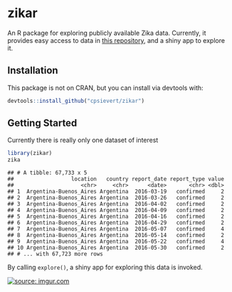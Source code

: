 # zikar

An R package for exploring publicly available Zika data. 
Currently, it provides easy access to data in [this repository](https://github.com/cdcepi/zika), and a shiny app to explore it.

## Installation

This package is not on CRAN, but you can install via devtools with:


```r
devtools::install_github("cpsievert/zikar")
```

## Getting Started

Currently there is really only one dataset of interest


```r
library(zikar)
zika
```

```
## # A tibble: 67,733 x 5
##                  location   country report_date report_type value
##                     <chr>     <chr>      <date>       <chr> <dbl>
## 1  Argentina-Buenos_Aires Argentina  2016-03-19   confirmed     2
## 2  Argentina-Buenos_Aires Argentina  2016-03-26   confirmed     2
## 3  Argentina-Buenos_Aires Argentina  2016-04-02   confirmed     2
## 4  Argentina-Buenos_Aires Argentina  2016-04-09   confirmed     2
## 5  Argentina-Buenos_Aires Argentina  2016-04-16   confirmed     2
## 6  Argentina-Buenos_Aires Argentina  2016-04-29   confirmed     2
## 7  Argentina-Buenos_Aires Argentina  2016-05-07   confirmed     4
## 8  Argentina-Buenos_Aires Argentina  2016-05-14   confirmed     2
## 9  Argentina-Buenos_Aires Argentina  2016-05-22   confirmed     4
## 10 Argentina-Buenos_Aires Argentina  2016-05-30   confirmed     2
## # ... with 67,723 more rows
```

By calling `explore()`, a shiny app for exploring this data is invoked. 

<a href="http://imgur.com/9MyCfkw">
  <img src="http://i.imgur.com/9MyCfkw.gif" title="source: imgur.com" />
</a>
